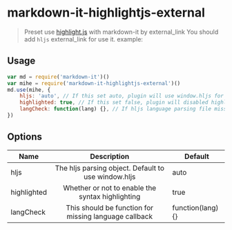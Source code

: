 # markdown-it-highlightjs-external

> Preset use [highlight.js](https://highlightjs.org/) with markdown-it by external_link
> You should add `hljs` external_link for use it.
> example: <script src="https://cdnjs.cloudflare.com/ajax/libs/highlight.js/9.12.0/highlight.min.js"></script>

## Usage
```javascript
var md = require('markdown-it')()
var mihe = require('markdown-it-highlightjs-external')()
md.use(mihe, {
    hljs: 'auto', // If this set auto, plugin will use window.hljs for highlight.
    highlighted: true, // If this set false, plugin will disabled highlight.
    langCheck: function(lang) {}, // If hljs language parsing file missing, this function will callback.
})
```
## Options
| Name         |            Description            |  Default   |
| ---------------- | :-----------------------------: | ------------- |
| hljs | The hljs parsing object. Default to use window.hljs |  auto |
| highlighted | Whether or not to enable the syntax highlighting | true |
| langCheck | This should be function for missing language callback | function(lang){} |
